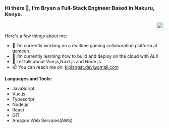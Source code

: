 

### Hi there 👋, I'm Bryan a Full-Stack Engineer Based in Nakuru, Kenya.
<a href="https://www.linkedin.com/in/kiplangat-brian-4a0a16188">
  <img align="right" alt="Bryan's LinkedIN" width="22px" src="https://raw.githubusercontent.com/peterthehan/peterthehan/master/assets/linkedin.svg" />
</a>
<br/>
<br/>
Here's a few things about me:

- 🔭 I’m currently working on a realtime gaming collaboration platform at [gameen](https://gameen.gg/). 
- 🌱 I’m currently learning how to build and deploy on the cloud with ALX
- 💬 Let talk about Vue.js,Nuxt.js  and Node.js.
- 📫 You can reach me on: kiplangat.dev@gmail.com

**Languages and Tools:**
- JavaScript
- Vue.js
- Typescript
- Node.js
- React
- GIT
- Amazon Web Services(AWS)

